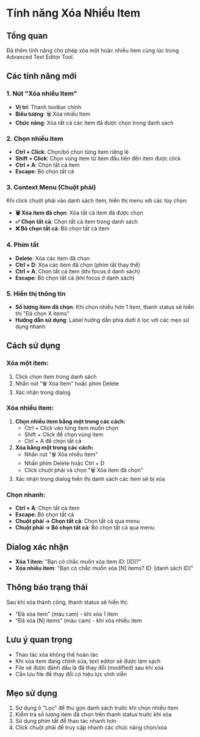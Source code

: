 # Tính năng Xóa Nhiều Item

## Tổng quan
Đã thêm tính năng cho phép xóa một hoặc nhiều item cùng lúc trong Advanced Text Editor Tool.

## Các tính năng mới

### 1. Nút "Xóa nhiều Item"
- **Vị trí**: Thanh toolbar chính
- **Biểu tượng**: 🗑️ Xóa nhiều Item
- **Chức năng**: Xóa tất cả các item đã được chọn trong danh sách

### 2. Chọn nhiều item
- **Ctrl + Click**: Chọn/bỏ chọn từng item riêng lẻ
- **Shift + Click**: Chọn vùng item từ item đầu tiên đến item được click
- **Ctrl + A**: Chọn tất cả item
- **Escape**: Bỏ chọn tất cả

### 3. Context Menu (Chuột phải)
Khi click chuột phải vào danh sách item, hiển thị menu với các tùy chọn:
- **🗑️ Xóa item đã chọn**: Xóa tất cả item đã được chọn
- **✅ Chọn tất cả**: Chọn tất cả item trong danh sách
- **❌ Bỏ chọn tất cả**: Bỏ chọn tất cả item

### 4. Phím tắt
- **Delete**: Xóa các item đã chọn
- **Ctrl + D**: Xóa các item đã chọn (phím tắt thay thế)
- **Ctrl + A**: Chọn tất cả item (khi focus ở danh sách)
- **Escape**: Bỏ chọn tất cả (khi focus ở danh sách)

### 5. Hiển thị thông tin
- **Số lượng item đã chọn**: Khi chọn nhiều hơn 1 item, thanh status sẽ hiển thị "Đã chọn X items"
- **Hướng dẫn sử dụng**: Label hướng dẫn phía dưới ô lọc với các mẹo sử dụng nhanh

## Cách sử dụng

### Xóa một item:
1. Click chọn item trong danh sách
2. Nhấn nút "🗑️ Xóa Item" hoặc phím Delete
3. Xác nhận trong dialog

### Xóa nhiều item:
1. **Chọn nhiều item bằng một trong các cách:**
   - Ctrl + Click vào từng item muốn chọn
   - Shift + Click để chọn vùng item
   - Ctrl + A để chọn tất cả
2. **Xóa bằng một trong các cách:**
   - Nhấn nút "🗑️ Xóa nhiều Item"
   - Nhấn phím Delete hoặc Ctrl + D
   - Click chuột phải và chọn "🗑️ Xóa item đã chọn"
3. Xác nhận trong dialog hiển thị danh sách các item sẽ bị xóa

### Chọn nhanh:
- **Ctrl + A**: Chọn tất cả item
- **Escape**: Bỏ chọn tất cả
- **Chuột phải → Chọn tất cả**: Chọn tất cả qua menu
- **Chuột phải → Bỏ chọn tất cả**: Bỏ chọn tất cả qua menu

## Dialog xác nhận
- **Xóa 1 item**: "Bạn có chắc muốn xóa item ID: [ID]?"
- **Xóa nhiều item**: "Bạn có chắc muốn xóa [N] items? ID: [danh sách ID]"

## Thông báo trạng thái
Sau khi xóa thành công, thanh status sẽ hiển thị:
- "Đã xóa item" (màu cam) - khi xóa 1 item
- "Đã xóa [N] items" (màu cam) - khi xóa nhiều item

## Lưu ý quan trọng
- Thao tác xóa không thể hoàn tác
- Khi xóa item đang chỉnh sửa, text editor sẽ được làm sạch
- File sẽ được đánh dấu là đã thay đổi (modified) sau khi xóa
- Cần lưu file để thay đổi có hiệu lực vĩnh viễn

## Mẹo sử dụng
1. Sử dụng ô "Lọc" để thu gọn danh sách trước khi chọn nhiều item
2. Kiểm tra số lượng item đã chọn trên thanh status trước khi xóa
3. Sử dụng phím tắt để thao tác nhanh hơn
4. Click chuột phải để truy cập nhanh các chức năng chọn/xóa